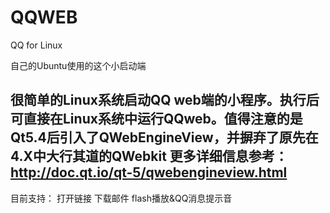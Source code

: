 # QQWEB
QQ for Linux

自己的Ubuntu使用的这个小启动端

很简单的Linux系统启动QQ web端的小程序。执行后可直接在Linux系统中运行QQweb。值得注意的是Qt5.4后引入了QWebEngineView，并摒弃了原先在4.X中大行其道的QWebkit 更多详细信息参考：http://doc.qt.io/qt-5/qwebengineview.html
-----------------------------------------
目前支持： 
         打开链接
         下载邮件
         flash播放&QQ消息提示音         
